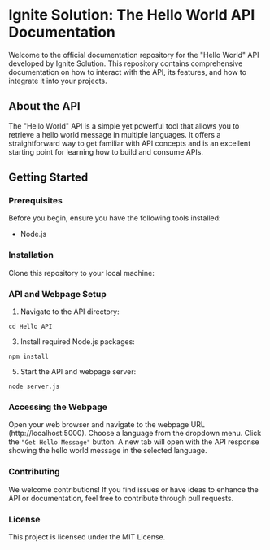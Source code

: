 # Ignite Solution: The Hello World API Documentation

Welcome to the official documentation repository for the "Hello World" API developed by Ignite Solution. This repository contains comprehensive documentation on how to interact with the API, its features, and how to integrate it into your projects.

## About the API
The "Hello World" API is a simple yet powerful tool that allows you to retrieve a hello world message in multiple languages. It offers a straightforward way to get familiar with API concepts and is an excellent starting point for learning how to build and consume APIs.

## Getting Started

### Prerequisites
Before you begin, ensure you have the following tools installed:
- Node.js

### Installation
   Clone this repository to your local machine:
   


### API and Webpage Setup

1. Navigate to the API directory:
```
cd Hello_API
```

3. Install required Node.js packages:
```
npm install
```

5. Start the API and webpage server:
```
node server.js
```

### Accessing the Webpage

Open your web browser and navigate to the webpage URL (http://localhost:5000).
Choose a language from the dropdown menu.
Click the ```"Get Hello Message"``` button.
A new tab will open with the API response showing the hello world message in the selected language.

### Contributing
We welcome contributions! If you find issues or have ideas to enhance the API or documentation, feel free to contribute through pull requests.

### License
This project is licensed under the MIT License.

